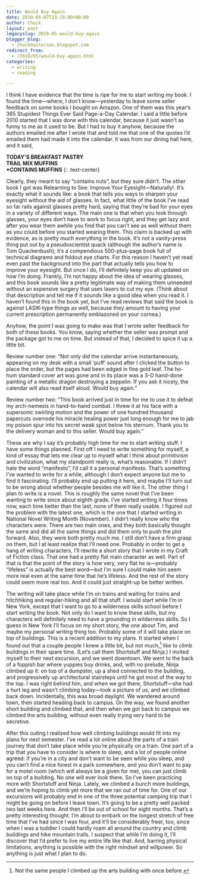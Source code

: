 ```yaml
---
title: Would Buy Again
date: 2010-05-07T23:19:00+00:00
author: Chuck
layout: post
legacyslug: 2010-05-would-buy-again
blogger_blog:
  - chuckmasterson.blogspot.com
redirect_from:
  - /2010/05/would-buy-again.html
categories:
  - writing
  - reading

---
```


I think I have evidence that the time is ripe for me to start writing my book.
I found the time—where, I don’t know—yesterday to leave some seller
feedback on some books I bought on Amazon. One of them was this year’s
365 Stupidest Things Ever Said Page-a-Day Calendar. I said a little before 2010
started that I was done with this calendar, because it just wasn’t as
funny to me as it used to be. But I had to buy it anyhow, because the authors
emailed me after I wrote that and told me that one of the quotes I’d
emailed them had made it into the calendar. It was from our dining hall here,
and it said,

**TODAY’S BREAKFAST PASTRY**  
**TRAIL MIX MUFFINS**  
__\*CONTAINS MUFFINS__
{: .text-center}

Clearly, they meant to say “contains nuts”, but they sure
didn’t. The other book I got was Relearning to See: Improve Your
Eyesight—Naturally!. It’s exactly what it sounds like: a book that tells
you ways to sharpen your eyesight without the aid of glasses. In fact, what
little of the book I’ve read so far rails against glasses pretty hard,
saying that they’re bad for your eyes in a variety of different ways. The
main one is that when you look through glasses, your eyes don’t have to
work to focus right, and they get lazy and after you wear them awhile you find
that you can’t see as well without them as you could before you started
wearing them. This claim is backed up with evidence, as is pretty much
everything in the book. It’s not a vanity-press thing put out by a
pseudoscientist quack (although the author’s name is Tom Quackenbush);
it’s a compendious 500-plus–page book full of technical diagrams and
foldout eye charts. For this reason I haven’t yet read even past the
background into the part that actually tells you how to improve your eyesight.
But once I do, I’ll definitely keep you all updated on how I’m
doing. Frankly, I’m not happy about the idea of wearing glasses, and this
book sounds like a pretty legitimate way of making them unneeded without an
expensive surgery that uses lasers to cut my eye. (Think about that description
and tell me if it sounds like a good idea when you read it. I haven’t
found this in the book yet, but I’ve read reviews that said the book is
against LASIK-type things as well, because they amount to having your current
prescription permanently emblazoned on your cornea.)

Anyhow, the point I was going to make was that I wrote seller feedback for both
of these books. You know, saying whether the seller was prompt and the package
got to me on time. But instead of that, I decided to spice it up a little bit.

Review number one: “Not only did the calendar arrive instantaneously,
appearing on my desk with a small ‘puff’ sound after I clicked the
button to place the order, but the pages had been edged in fine gold leaf. The
ho-hum standard cover art was gone and in its place was a 3-D hand-done
painting of a metallic dragon destroying a zeppelin. If you ask it nicely, the
calendar will also read itself aloud. Would buy again.”

Review number two: “This book arrived just in time for me to use it to
defeat my arch-nemesis in hand-to-hand combat. I threw it at his face with a
supersonic swirling motion and the power of one hundred thousand papercuts
overrode his miracle healing power just long enough for me to jab my poison
spur into his secret weak spot below his sternum. Thank you to the delivery
woman and to this seller. Would buy again.”

These are why I say it’s probably high time for me to start writing
stuff. I have some things planned. First off I need to write something for
myself, a kind of essay that lets me clear up to myself what I think about
primitivism and civilization, what my standpoint really is, what’s
reasonable. If I didn’t hate the word “manifesto”, I’d
call it a personal manifesto. That’s something I’ve wanted to write
for a while, although I don’t expect anyone but me to find it
fascinating. I’ll probably end up putting it here, and maybe I’ll
turn out to be wrong about whether people besides me will like it. The other
thing I plan to write is a novel. This is roughly the same novel that
I’ve been wanting to write since about eighth grade. I’ve started
writing it four times now, each time better than the last, none of them really
usable. I figured out the problem with the latest one, which is the one that I
started writing in National Novel Writing Month (November). I didn’t
really know who the characters were. There are two main ones, and they both
basically thought the same and did all the same things and did them only to
push the plot forward. Also, they were both pretty much me. I still don’t
have a firm grasp on them, but I at least realize that I’ll need one.
Probably in order to get a hang of writing characters, I’ll rewrite a
short story that I wrote in my Craft of Fiction class. That one had a pretty
flat main character as well. Part of that is that the point of the story is how
very, very flat he is—probably “lifeless” is actually the best
word—but I’m sure I could make him seem more real even at the same time
that he’s lifeless. And the rest of the story could seem more real too.
And it could just straight-up be better written.

The writing will take place while I’m on trains and waiting for trains
and hitchhiking and regular-hiking and all that stuff. I would start while
I’m in New York, except that I want to go to a wilderness skills school
before I start writing the book. Not only do I want to know these skills, but
my characters will definitely need to have a grounding in wilderness skills. So
I guess in New York I’ll focus on my short story, the one about Tim, and
maybe my personal writing thing too. Probably some of it will take place on top
of buildings. This is a recent addition to my plans. It started when I found
out that a couple people I knew a little bit, but not much,[^1] like to climb
buildings in their spare time. (Let’s call them Shortstuff and Ninja.) I
invited myself to their next excursion, and we went downtown. We went to the
back of a foppish bar where yuppies buy drinks, and, with no prelude, Ninja
climbed up it: on top of a dumpster, up a shed connected to the building, and
progressively up architectural stairsteps until he got most of the way to the
top. I was right behind him, and when we got there, Shortstuff—she had a hurt
leg and wasn’t climbing today—took a picture of us, and we climbed back
down. Incidentally, this was broad daylight. We wandered around town, then
started heading back to campus. On the way, we found another short building and
climbed that, and then when we got back to campus we climbed the arts building,
without even really trying very hard to be secretive.

After this outing I realized how well climbing buildings would fit into my
plans for next semester. I’ve read a lot online about the parts of a
train journey that don’t take place while you’re physically on a
train. One part of a trip that you have to consider is where to sleep, and a
lot of people online agreed: if you’re in a city and don’t want to
be seen while you sleep, and you can’t find a nice forest in a park
somewhere, and you don’t want to pay for a motel room (which will always
be a given for me), you can just climb on top of a building. No one will ever
look there. So I’ve been practicing more with Shortstuff and Ninja.
Lately, we climbed a bunch more buildings, and we’re hoping to climb yet
more that we ran out of time for. One of our excursions will probably end in
one of the three potential camping trip that I might be going on before I leave
town. It’s going to be a pretty well packed two last weeks here. And then
I’ll be out of school for eight months. That’s a pretty interesting
thought. I’m about to embark on the longest stretch of free time that
I’ve had since I was four, and it’ll be considerably freer, too,
since when I was a toddler I could hardly roam all around the country and climb
buildings and hike mountain trails. I suspect that while I’m doing it,
I’ll discover that I’d prefer to live my entire life like that.
And, barring physical limitations, anything is possible with the right mindset
and willpower. So anything is just what I plan to do.

[^1]: Not the same people I climbed up the arts building with once before.



